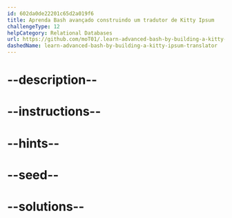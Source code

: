 ```yaml
---
id: 602da0de22201c65d2a019f6
title: Aprenda Bash avançado construindo um tradutor de Kitty Ipsum
challengeType: 12
helpCategory: Relational Databases
url: https://github.com/moT01/.learn-advanced-bash-by-building-a-kitty-ipsum-translator
dashedName: learn-advanced-bash-by-building-a-kitty-ipsum-translator
---
```


# --description--

# --instructions--

# --hints--

# --seed--

# --solutions--

